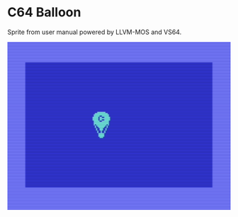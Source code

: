
# C64 Balloon

Sprite from user manual powered by LLVM-MOS and VS64.

![Balloon Screenshot](balloon.png)
